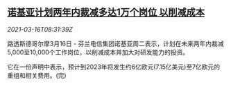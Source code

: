 <!--1615884958000-->
[诺基亚计划两年内裁减多达1万个岗位 以削减成本](https://cn.reuters.com/article/nokia-job-cut-0316-idCNKBS2B80YA)
------

<div><i>2021-03-16T08:31:39Z</i></div><p>路透斯德哥尔摩3月16日 - 芬兰电信集团诺基亚周二表示，计划在未来两年内裁减5,000至10,000个工作岗位，以削减成本并加大对研发能力的投资。</p><p>它在一份声明中表示，预计到2023年将发生约6亿欧元(7.15亿美元)至7亿欧元的重组和相关费用。(完)</p>
